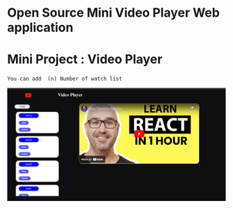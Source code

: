 # Open Source Mini Video Player Web application

# Mini Project : Video Player

```
You can add  (n) Number of watch list

```

![video player](src/assets/image.png)

```

```

